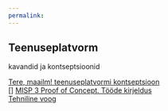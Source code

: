 ```yaml
---
permalink: 
---
```


## Teenuseplatvorm

kavandid ja kontseptsioonid

[Tere, maailm! teenuseplatvormi kontseptsioon](Hello)<br>
[]
[MISP 3 Proof of Concept. Tööde kirjeldus](Tood)<br>
[Tehniline voog](TehnilineVoog)

